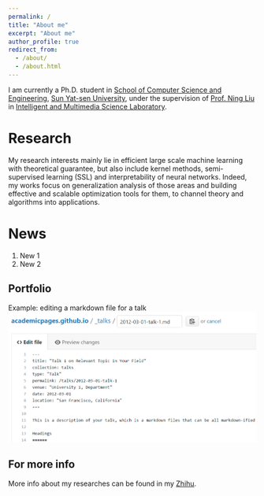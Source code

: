 ```yaml
---
permalink: /
title: "About me"
excerpt: "About me"
author_profile: true
redirect_from: 
  - /about/
  - /about.html
---
```


I am currently a Ph.D. student in [School of Computer Science and Engineering](http://sdcs.sysu.edu.cn/), [Sun Yat-sen University](http://www.sysu.edu.cn/), under the supervision of [Prof. Ning Liu](http://sdcs.sysu.edu.cn/node/2495) in [Intelligent and Multimedia Science Laboratory](https://www.sysu-imsl.com/). 

Research
======
My research interests mainly lie in efficient large scale machine learning with theoretical guarantee, but also include kernel methods, semi-supervised learning (SSL) and interpretability of neural networks.
Indeed, my works focus on generalization analysis of those areas and building effective and scalable optimization tools for them, to channel theory and algorithms into applications.

News
======
1. New 1
1. New 2 


Portfolio
------
Example: editing a markdown file for a talk
![Editing a markdown file for a talk](/images/editing-talk.png)

For more info
------
More info about my researches can be found in my [Zhihu](https://www.zhihu.com/people/onewalnut). 
